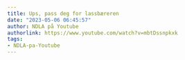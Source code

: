 ```yaml
---
title: Ups, pass deg for lassbæreren
date: "2023-05-06 06:45:57"
author: NDLA på Youtube
authorlink: https://www.youtube.com/watch?v=mbtDssnpkxk
tags:
- NDLA-pa-Youtube
---
```

